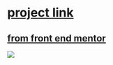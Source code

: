 # [project link]()
## [from front end mentor](https://www.frontendmentor.io/challenges/easybank-landing-page-WaUhkoDN)
![](https://res.cloudinary.com/dz209s6jk/image/upload/q_auto:good,w_900/Challenges/yezt1f56cfp2njnakpbo.jpg)
